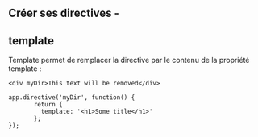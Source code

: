 ## Créer ses directives -
## template

Template permet de remplacer la directive par le contenu de la propriété template :

    <div myDir>This text will be removed</div>

    app.directive('myDir', function() {
           return {
             template: '<h1>Some title</h1>'
           };
    });
